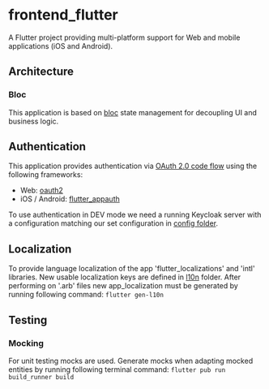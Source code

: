 # frontend_flutter

A Flutter project providing multi-platform support for Web and mobile applications (iOS and Android).

## Architecture

### Bloc

This application is based on [bloc](https://bloclibrary.dev/#/) state management for decoupling UI and business logic.

## Authentication

This application provides authentication via [OAuth 2.0 code flow](https://auth0.com/docs/get-started/authentication-and-authorization-flow/authorization-code-flow) using the following
frameworks:
- Web: [oauth2](https://pub.dev/packages/oauth2)
- iOS / Android: [flutter_appauth](https://pub.dev/packages/flutter_appauth)

To use authentication in DEV mode we need a running Keycloak server with a configuration matching our set configuration in [config folder](/assets/config).

## Localization

To provide language localization of the app 'flutter_localizations'  and 'intl' libraries.
New usable localization keys are defined in [l10n](/lib/l10n) folder. After performing on '.arb' files new app_localization must be generated by running following command:
```flutter gen-l10n```

## Testing

### Mocking

For unit testing mocks are used. Generate mocks when adapting mocked entities by running following terminal command:
``` flutter pub run build_runner build ```
